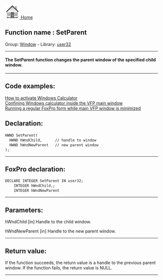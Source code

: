[<img src="../../images/home.png"> Home ](https://github.com/VFPX/Win32API)  

## Function name : SetParent
Group: [Window](../../functions_group.md#Window)  -  Library: [user32](../../../libraries.md#user32)  
***  


#### The SetParent function changes the parent window of the specified child window.
***  


## Code examples:
[How to activate Windows Calculator](../../samples/sample_026.md)  
[Confining Windows calculator inside the VFP main window](../../samples/sample_245.md)  
[Running a regular FoxPro form while main VFP window is minimized](../../samples/sample_246.md)  

## Declaration:
```foxpro  
HWND SetParent(
  HWND hWndChild,      // handle to window
  HWND hWndNewParent   // new parent window
);  
```  
***  


## FoxPro declaration:
```foxpro  
DECLARE INTEGER SetParent IN user32;
	INTEGER hWndChild,;
	INTEGER hWndNewParent  
```  
***  


## Parameters:
hWndChild 
[in] Handle to the child window. 

hWndNewParent 
[in] Handle to the new parent window.   
***  


## Return value:
If the function succeeds, the return value is a handle to the previous parent window. If the function fails, the return value is NULL.  
***  

